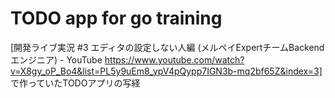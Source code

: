 # TODO app for go training

[開発ライブ実況 #3 エディタの設定しない人編 (メルペイExpertチームBackendエンジニア) - YouTube https://www.youtube.com/watch?v=X8gy_oP_Bo4&list=PL5y9uEm8_ypV4pQypp7IGN3b-mq2bf65Z&index=3]
で作っていたTODOアプリの写経

